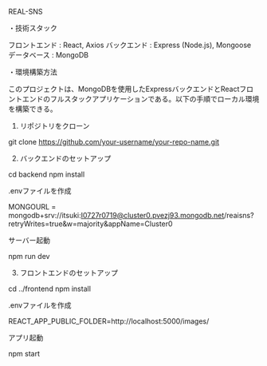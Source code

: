 REAL-SNS

・技術スタック

フロントエンド : React, Axios
バックエンド : Express (Node.js), Mongoose
データベース : MongoDB

・環境構築方法

このプロジェクトは、MongoDBを使用したExpressバックエンドとReactフロントエンドのフルスタックアプリケーションである。以下の手順でローカル環境を構築できる。

1. リポジトリをクローン

git clone https://github.com/your-username/your-repo-name.git

2. バックエンドのセットアップ

cd backend
npm install

.envファイルを作成

MONGOURL = mongodb+srv://itsuki:I0727r0719@cluster0.pvezj93.mongodb.net/reaisns?retryWrites=true&w=majority&appName=Cluster0

サーバー起動

npm run dev

3. フロントエンドのセットアップ

cd ../frontend
npm install

.envファイルを作成

REACT_APP_PUBLIC_FOLDER=http://localhost:5000/images/

アプリ起動

npm start